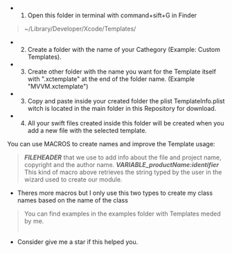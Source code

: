 - 1. Open this folder in terminal with command+sift+G in Finder
> ~/Library/Developer/Xcode/Templates/
- 2. Create a folder with the name of your Cathegory (Example: Custom Templates).
- 3. Create other folder with the name you want for the Template itself with ".xctemplate" at the end of the folder name. (Example "MVVM.xctemplate")
- 3. Copy and paste inside your created folder the plist TemplateInfo.plist witch is located in the main folder in this Repository for download.
- 4. All your swift files created inside this folder will be created when you add a new file with the selected template.

You can use MACROS to create names and improve the Template usage:
> ___FILEHEADER___ that we use to add info about the file and project name, copyright and the author name.
> ___VARIABLE_productName:identifier___ This kind of macro above retrieves the string typed by the user in the wizard used to create our module.
- Theres more macros but I only use this two types to create my class names based on the name of the class
> You can find examples in the examples folder with Templates meded by me.<br><br>
- Consider give me a star if this helped you.
